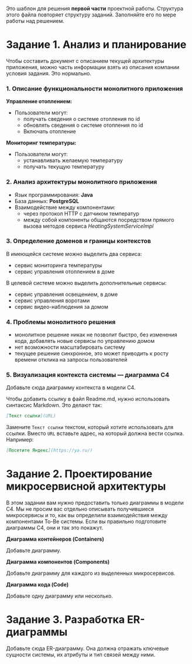 Это шаблон для решения **первой части** проектной работы. Структура этого файла повторяет структуру заданий. Заполняйте его по мере работы над решением.

# Задание 1. Анализ и планирование

Чтобы составить документ с описанием текущей архитектуры приложения, можно часть информации взять из описания компании условия задания. Это нормально.

### 1. Описание функциональности монолитного приложения

**Управление отоплением:**

- Пользователи могут: 
    + получать сведения о системе отопления по id
    + обновлять сведения о системе отопления по id
    + Включать отопление

**Мониторинг температуры:**

- Пользователи могут:
    + устанавливать желаемую температуру
    + получать текущую температуру

### 2. Анализ архитектуры монолитного приложения
  - Язык программирования: **Java**
  - База данных: **PostgreSQL**
  - Взаимодействие между компонентами: 
    + через протокол HTTP с датчиком температур
    + между собой компоненты общаются посредством прямого вызова методов сервиса *HeatingSystemServiceImpl*


### 3. Определение доменов и границы контекстов
  В имеющейся системе можно выделить два сервиса:
  - сервис мониторинга температуры
  - сервис управления отоплением в доме

  В целевой системе можно выделить дополнительные сервисы:
  - сервис управления освещением, в доме
  - сервис управления воротами
  - сервис видео-наблюдения за домом


### **4. Проблемы монолитного решения**
- монолитное решение никак не позволит быстро, без изменения кода, добавлять новые сервисы по управлению домом
- нет возможности масштабировать систему
- текущее решение синхронное, это может приводить к росту времени отклика на запросы пользователей

### 5. Визуализация контекста системы — диаграмма С4

Добавьте сюда диаграмму контекста в модели C4.

Чтобы добавить ссылку в файл Readme.md, нужно использовать синтаксис Markdown. Это делают так:

```markdown
[Текст ссылки](URL)
```

Замените `Текст ссылки` текстом, который хотите использовать для ссылки. Вместо `URL` вставьте адрес, на который должна вести ссылка. Например:

```markdown
[Посетите Яндекс](https://ya.ru/)
```

# Задание 2. Проектирование микросервисной архитектуры

В этом задании вам нужно предоставить только диаграммы в модели C4. Мы не просим вас отдельно описывать получившиеся микросервисы и то, как вы определили взаимодействия между компонентами To-Be системы. Если вы правильно подготовите диаграммы C4, они и так это покажут.

**Диаграмма контейнеров (Containers)**

Добавьте диаграмму.

**Диаграмма компонентов (Components)**

Добавьте диаграмму для каждого из выделенных микросервисов.

**Диаграмма кода (Code)**

Добавьте одну диаграмму или несколько.

# Задание 3. Разработка ER-диаграммы

Добавьте сюда ER-диаграмму. Она должна отражать ключевые сущности системы, их атрибуты и тип связей между ними.

